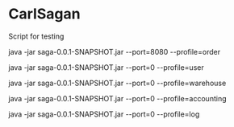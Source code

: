 # CarlSagan

Script for testing

java -jar saga-0.0.1-SNAPSHOT.jar --port=8080 --profile=order

java -jar saga-0.0.1-SNAPSHOT.jar --port=0 --profile=user

java -jar saga-0.0.1-SNAPSHOT.jar --port=0 --profile=warehouse

java -jar saga-0.0.1-SNAPSHOT.jar --port=0 --profile=accounting

java -jar saga-0.0.1-SNAPSHOT.jar --port=0 --profile=log
